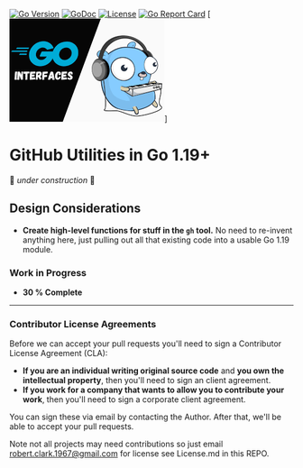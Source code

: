 [![Go Version](https://img.shields.io/github/go-mod/go-version/Rob8150/gh)](https://tip.golang.org/doc/go1.18)
[![GoDoc](https://godoc.org/github.com/rwxrob/gh?status.svg)](https://godoc.org/github.com/Rob8150/gh)
[![License](https://img.shields.io/badge/license-Apache2-brightgreen.svg)](LICENSE)
[![Go Report Card](https://goreportcard.com/badge/github.com/rwxrob/gh)](https://goreportcard.com/report/github.com/rwxrob/gh)
[![GoInt](https://github.com/Rob8150/Rob8150/blob/main/golang.png)]
# GitHub Utilities in Go 1.19+
🚧 *under construction* 🚧


## Design Considerations

* **Create high-level functions for stuff in the `gh` tool.** No need to re-invent anything here, just pulling out all that existing code into a usable Go 1.19 module.

### Work in Progress
* **30 % Complete**

__________________________________________________________________________________________________


### Contributor License Agreements

Before we can accept your pull requests you'll need to sign a Contributor License Agreement (CLA):

- **If you are an individual writing original source code** and **you own the
intellectual property**, then you'll need to sign an client agreement.
- **If you work for a company that wants to allow you to contribute your
  work**, then you'll need to sign a corporate client agreement.

You can sign these via email by contacting the Author. After that,
we'll be able to accept your pull requests.

Note not all projects may need contributions so just email robert.clark.1967@gmail.com
for license see License.md in this REPO.
